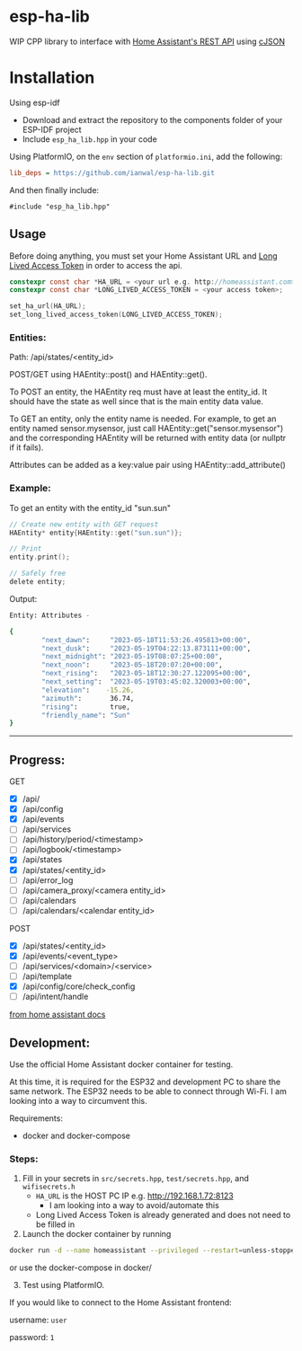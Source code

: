 # esp-ha-lib
WIP CPP library to interface with [Home Assistant's REST API](https://developers.home-assistant.io/docs/api/rest/) using [cJSON](https://github.com/DaveGamble/cJSON)



# Installation

Using esp-idf
 - Download and extract the repository to the components folder of your ESP-IDF project
 - Include `esp_ha_lib.hpp` in your code


Using PlatformIO, on the `env` section of `platformio.ini`,  add the following:
```ini
lib_deps = https://github.com/ianwal/esp-ha-lib.git
```

And then finally include:

```#include "esp_ha_lib.hpp"```


## Usage

Before doing anything, you must set your Home Assistant URL and [Long Lived Access Token](https://developers.home-assistant.io/docs/auth_api/#long-lived-access-token) in order to access the api.

```c
constexpr const char *HA_URL = <your url e.g. http://homeassistant.com>;
constexpr const char *LONG_LIVED_ACCESS_TOKEN = <your access token>;

set_ha_url(HA_URL);
set_long_lived_access_token(LONG_LIVED_ACCESS_TOKEN);
```

### Entities:

Path: /api/states/<entity_id>

POST/GET using HAEntity::post() and HAEntity::get().

To POST an entity, the HAEntity req must have at least the entity_id. It should have the state as well since that is the main entity data value. 

To GET an entity, only the entity name is needed. For example, to get an entity named sensor.mysensor, just call HAEntity::get("sensor.mysensor") and the corresponding HAEntity will be returned with entity data (or nullptr if it fails).

Attributes can be added as a key:value pair using HAEntity::add_attribute()

### Example:
To get an entity with the entity_id "sun.sun"

```c
// Create new entity with GET request
HAEntity* entity{HAEntity::get("sun.sun")};

// Print
entity.print();

// Safely free
delete entity;
```

Output:

```sh
Entity: Attributes -

{
        "next_dawn":     "2023-05-18T11:53:26.495813+00:00",
        "next_dusk":     "2023-05-19T04:22:13.873111+00:00",
        "next_midnight": "2023-05-19T08:07:25+00:00",
        "next_noon":     "2023-05-18T20:07:20+00:00",
        "next_rising":   "2023-05-18T12:30:27.122095+00:00",
        "next_setting":  "2023-05-19T03:45:02.320003+00:00",
        "elevation":    -15.26,
        "azimuth":       36.74,
        "rising":        true,
        "friendly_name": "Sun"
}
```

---

## Progress:

GET
- [x] /api/
- [x] /api/config
- [x] /api/events
- [ ] /api/services
- [ ] /api/history/period/\<timestamp\>
- [ ] /api/logbook/\<timestamp\>
- [x] /api/states
- [x] /api/states/\<entity_id\>
- [ ] /api/error_log
- [ ] /api/camera_proxy/\<camera entity_id\>
- [ ] /api/calendars
- [ ] /api/calendars/\<calendar entity_id\>

POST
- [x] /api/states/\<entity_id\>
- [x] /api/events/\<event_type\>
- [ ] /api/services/\<domain\>/\<service\>
- [ ] /api/template
- [x] /api/config/core/check_config
- [ ] /api/intent/handle

[from home assistant docs](https://developers.home-assistant.io/docs/api/rest/)

## Development:

Use the official Home Assistant docker container for testing.

At this time, it is required for the ESP32 and development PC to share the same network. The ESP32 needs to be able to connect through Wi-Fi. I am looking into a way to circumvent this.

Requirements: 
- docker and docker-compose

### Steps:

1. Fill in your secrets in `src/secrets.hpp`, `test/secrets.hpp`, and `wifisecrets.h`
    - `HA_URL` is the HOST PC IP e.g. http://192.168.1.72:8123
        - I am looking into a way to avoid/automate this
    - Long Lived Access Token is already generated and does not need to be filled in
2. Launch the docker container by running 

```sh
docker run -d --name homeassistant --privileged --restart=unless-stopped -e TZ=America/Los_Angeles -v ./docker/config:/config -p 8123:8123 ghcr.io/home-assistant/home-assistant:stable
```

or use the docker-compose in docker/

3. Test using PlatformIO.

If you would like to connect to the Home Assistant frontend:

username: `user`

password: `1`
